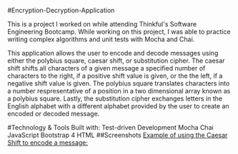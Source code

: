 #Encryption-Decryption-Application

This is a project I worked on while attending Thinkful's Software Engineering Bootcamp. While working on this project, I was able to practice writing complex algorithms and unit tests with Mocha and Chai.

This application allows the user to encode and decode messages using either the polybius square, caesar shift, or substitution cipher. The caesar shift shifts all characters of a given message a specified number of characters to the right, if a positive shift value is given, or the the left, if a negative shift value is given. The polybius square translates characters into a number respresentative of a position in a two dimensional array known as a polybius square. Lastly, the substitution cipher exchanges letters in the English alphabet with a different alphabet provided by the user to create an encoded or decoded message.

#Technology & Tools
Built with:
Test-driven Development
Mocha
Chai
JavaScript
Bootstrap 4
HTML
##Screenshots
[Example of using the Caesar Shift to encode a message:](https://github.com/Mona-Nabil/Encryption-Decryption-Application/assets/134805506/1b77701c-3696-48f7-aba5-36809f3cba86)



